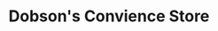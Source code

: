 ---
title: "Dobson's Convience Store"
url: /billingborough/dobsons-convience-store/
shop: convenience
---